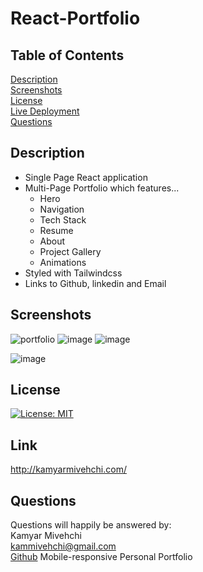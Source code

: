 # React-Portfolio

## Table of Contents
[Description](#Description)
 <br>
[Screenshots](#screenshots)
 <br>
 [License](#license)
 <br>
[Live Deployment](#Link )
 <br>
[Questions](#questions)
 
 
 ## Description
 - Single Page React application
 - Multi-Page Portfolio which features...
    - Hero
    - Navigation
    - Tech Stack
    - Resume
    - About
    - Project Gallery
    - Animations
 - Styled with Tailwindcss
 - Links to Github, linkedin and Email
   
 ## Screenshots
![portfolio](https://user-images.githubusercontent.com/90432404/158003777-8bf2775d-5055-4542-a86d-455b70dd2882.gif)
![image](https://user-images.githubusercontent.com/90432404/158003818-33e86766-64c2-4d9e-8730-c6d50539b5f2.png)
![image](https://user-images.githubusercontent.com/90432404/158003822-ed570483-3197-4831-beae-6ec0248d825a.png)

![image](https://user-images.githubusercontent.com/90432404/158003829-9e8ef5da-2dc6-4843-9b9a-528c2d7edd32.png)



## License 
[![License: MIT](https://img.shields.io/badge/License-MIT-yellow.svg)](https://opensource.org/licenses/MIT)

## Link
http://kamyarmivehchi.com/

## Questions

Questions will happily be answered by:
<br>
Kamyar Mivehchi
<br>
[kammivehchi@gmail.com](mailto:kammivehchi@gmail.com)
<br>
[Github](https://github.com/Kam-Mivehchi)
Mobile-responsive Personal Portfolio


